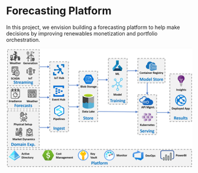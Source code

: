 # Forecasting Platform

In this project, we envision building a forecasting platform to help make decisions by improving renewables monetization and portfolio orchestration. 


![Forecasting Platform Architecture Banner](images/Forecasting_Architecture.png)